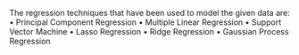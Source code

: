 The regression techniques that have been used to model the given data are:
• Principal Component Regression
• Multiple Linear Regression
• Support Vector Machine
• Lasso Regression
• Ridge Regression
• Gaussian Process Regression
